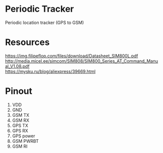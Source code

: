 # Periodic Tracker
Periodic location tracker (GPS to GSM)

# Resources
https://img.filipeflop.com/files/download/Datasheet_SIM800L.pdf  
http://media.micel.ee/simcom/SIM808/SIM800_Series_AT_Command_Manual_V1.08.pdf  
https://mysku.ru/blog/aliexpress/39669.html

# Pinout  
1. VDD  
2. GND  
3. GSM TX  
4. GSM RX  
5. GPS TX  
6. GPS RX  
7. GPS power 
8. GSM PWRBT
9. GSM RI  
